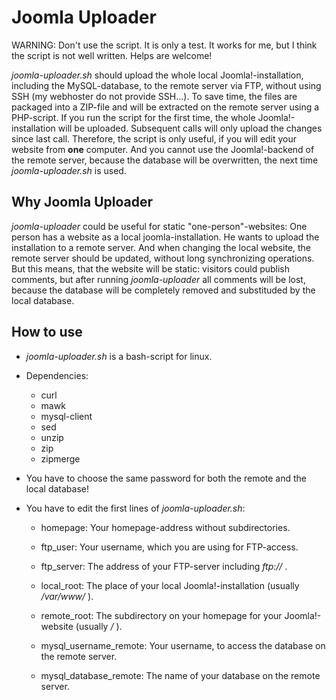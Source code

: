 # Joomla Uploader

WARNING: Don't use the script. It is only a test. It works for me, but I think the script is not well written. Helps are welcome!

*joomla-uploader.sh* should upload the whole local Joomla!-installation, including the MySQL-database, to the remote server via FTP, without using SSH (my webhoster do not provide SSH...). To save time, the files are packaged into a ZIP-file and will be extracted on the remote server using a PHP-script. If you run the script for the first time, the whole Joomla!-installation will be uploaded. Subsequent calls will only upload the changes since last call. Therefore, the script is only useful, if you will edit your website from **one** computer. And you cannot use the Joomla!-backend of the remote server, because the database will be overwritten, the next time *joomla-uploader.sh* is used.

## Why Joomla Uploader

*joomla-uploader* could be useful for static "one-person"-websites: One person has a website as a local joomla-installation. He wants to upload the installation to a remote server. And when changing the local website, the remote server should be updated, without long synchronizing operations. But this means, that the website will be static: visitors could publish comments, but after running *joomla-uploader* all comments will be lost, because the database will be completely removed and substituded by the local database. 

## How to use

* *joomla-uploader.sh* is a bash-script for linux.

* Dependencies:

    * curl
    * mawk
    * mysql-client
    * sed
    * unzip
    * zip
    * zipmerge

* You have to choose the same password for both the remote and the local database!

* You have to edit the first lines of *joomla-uploader.sh*:

    * homepage: Your homepage-address without subdirectories.

    * ftp_user: Your username, which you are using for FTP-access.

    * ftp_server: The address of your FTP-server including *ftp://* .

    * local_root: The place of your local Joomla!-installation (usually */var/www/* ).

    * remote_root: The subdirectory on your homepage for your Joomla!-website (usually */* ).

    * mysql_username_remote: Your username, to access the database on the remote server.

    * mysql_database_remote: The name of your database on the remote server.
